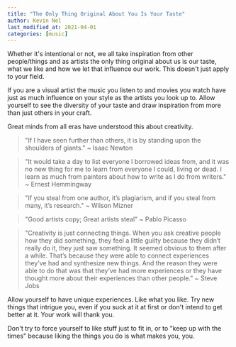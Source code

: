 ```yaml
---
title: "The Only Thing Original About You Is Your Taste"
author: Kevin Nel
last_modified_at: 2021-04-01
categories: [music]
---
```


Whether it's intentional or not, we all take inspiration from other people/things and as artists the only thing original about us is our taste, what we like and how we let that influence our work.
This doesn't just apply to your field.

If you are a visual artist the music you listen to and movies you watch have just as much influence on your style as the artists you look up to.
Allow yourself to see the diversity of your taste and draw inspiration from more than just others in your craft.

Great minds from all eras have understood this about creativity.

> "If I have seen further than others, it is by standing upon the shoulders of giants." ~ Isaac Newton

> "It would take a day to list everyone I borrowed ideas from, and it was no new thing for me to learn from everyone I could, living or dead. I learn as much from painters about how to write as I do from writers." ~ Ernest Hemmingway

> "If you steal from one author, it’s plagiarism, and if you steal from many, it’s research." ~ Wilson Mizner

> "Good artists copy; Great artists steal" ~ Pablo Picasso

> "Creativity is just connecting things. When you ask creative people how they did something, they feel a little guilty because they didn’t really do it, they just saw something. It seemed obvious to them after a while. That’s because they were able to connect experiences they’ve had and synthesize new things. And the reason they were able to do that was that they’ve had more experiences or they have thought more about their experiences than other people." ~ Steve Jobs

Allow yourself to have unique experiences.
Like what you like.
Try new things that intrigue you, even if you suck at it at first or don't intend to get better at it.
Your work will thank you.

Don't try to force yourself to like stuff just to fit in, or to "keep up with the times" because liking the things you do is what makes you, you.
